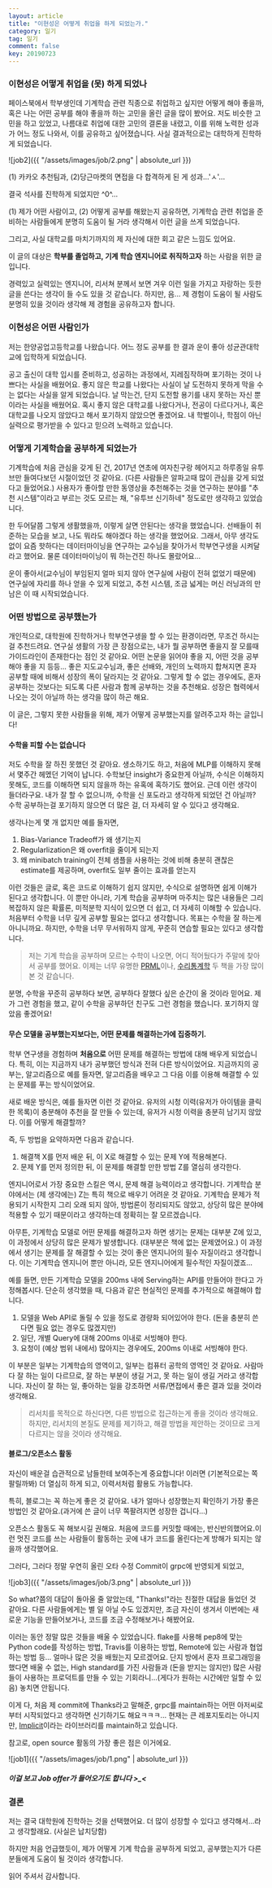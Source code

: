 ```yaml
---
layout: article
title: "이현성은 어떻게 취업을 하게 되었는가."
category: 일기
tag: 일기
comment: false
key: 20190723
---
```




### 이현성은 어떻게 취업을 (못) 하게 되었나



페이스북에서 학부생인데 기계학습 관련 직종으로 취업하고 싶지만 어떻게 해야 좋을까, 혹은 나는 어떤 공부를 해야 좋을까 하는 고민을 올린 글을 많이 봤어요. 저도 비슷한 고민을 하고 있었고, 나름대로 취업에 대한 고민의 결론을 내렸고, 이를 위해 노력한 성과가 어느 정도 나와서, 이를 공유하고 싶어졌습니다. 사실 결과적으로는 대학하게 진학하게 되었습니다.

![job2]({{ "/assets/images/job/2.png" | absolute_url }})

(1) 카카오 추천팀과, (2)당근마켓의 면접을 다 합격하게 된 게 성과...'ㅅ'...

결국 석사를 진학하게 되었지만 ^0^...



(1) 제가 어떤 사람이고, (2) 어떻게 공부를 해왔는지 공유하면, 기계학습 관련 취업을 준비하는 사람들에게 분명히 도움이 될 거라 생각해서 이런 글을 쓰게 되었습니다.

그리고, 사실 대학교를 마치기까지의 제 자신에 대한 회고 같은 느낌도 있어요.

이 글의 대상은 **학부를 졸업하고, 기계 학습 엔지니어로 취직하고자** 하는 사람을 위한 글입니다.

경력있고 실력있는 엔지니어, 리서쳐 분께서 보면 겨우 이런 일을 가지고 자랑하는 듯한 글을 쓴다는 생각이 들 수도 있을 것 같습니다. 하지만, 음... 제 경험이 도움이 될 사람도 분명히 있을 것이라 생각해 제 경험을 공유하고자 합니다.


### 이현성은 어떤 사람인가

저는 한양공업고등학교를 나왔습니다. 어느 정도 공부를 한 결과 운이 좋아 성균관대학교에 입학하게 되었습니다.

공고 출신이 대학 입시를 준비하고, 성공하는 과정에서, 지레짐작하며 포기하는 것이 나쁘다는 사실을 배웠어요.
좋지 않은 학교를 나왔다는 사실이 날 도전하지 못하게 막을 수는 없다는 사실을 알게 되었습니다.
날 막는건, 단지 도전할 용기를 내지 못하는 자신 뿐이라는 사실을 배웠어요.
혹시 좋지 않은 대학교를 나왔다거나, 전공이 다르다거나, 혹은 대학교를 나오지 않았다고 해서 포기하지 않았으면 좋겠어요.
내 학벌이나, 학점이 아닌 실력으로 평가받을 수 있다고 믿으려 노력하고 있습니다.


### 어떻게 기계학습을 공부하게 되었는가

기계학습에 처음 관심을 갖게 된 건, 2017년 연초에 여자친구랑 헤어지고 하루종일 유투브만 들여다보던 시절이었던 것 같아요. (다른 사람들은 알파고때 많이 관심을 갖게 되었다고 들었어요.) 사용자가 좋아할 만한 동영상을 추천해주는 것을 연구하는 분야를 "추천 시스템"이라고 부르는 것도 모르는 채, "유투브 신기하네" 정도로만 생각하고 있었습니다.

한 두어달쯤 그렇게 생활했을까, 이렇게 살면 안된다는 생각을 했었습니다. 선배들이 취준하는 모습을 보고, 나도 뭐라도 해야겠다 하는 생각을 했었어요. 그래서, 아무 생각도 없이 요즘 핫하다는 데이터마이닝을 연구하는 교수님을 찾아가서 학부연구생을 시켜달라고 했어요. 물론 데이터마이닝이 뭐 하는건진 하나도 몰랐어요...

운이 좋아서(교수님이 부임된지 얼마 되지 않아 연구실에 사람이 전혀 없었기 때문에) 연구실에 자리를 하나 얻을 수 있게 되었고, 추천 시스템, 조금 넓게는 머신 러닝과의 만남은 이 때 시작되었습니다.

### 어떤 방법으로 공부했는가

개인적으로, 대학원에 진학하거나 학부연구생을 할 수 있는 환경이라면, 무조건 하시는 걸 추천드려요. 연구실 생활의 가장 큰 장점으로는, 내가 뭘 공부하면 좋을지 잘 모를때 가이드라인이 존재한다는 점인 것 같아요.
어떤 논문을 읽어야 좋을 지, 어떤 것을 공부해야 좋을 지 등등... 좋은 지도교수님과, 좋은 선배와, 개인의 노력까지 합쳐지면 혼자 공부할 때에 비해서 성장의 폭이 달라지는 것 같아요.
그렇게 할 수 없는 경우에도, 혼자 공부하는 것보다는 되도록 다른 사람과 함께 공부하는 것을 추천해요. 성장은 협력에서 나오는 것이 아닐까 하는 생각을 많이 하곤 해요.

이 글은, 그렇지 못한 사람들을 위해, 제가 어떻게 공부했는지를 알려주고자 하는 글입니다!


#### 수학을 피할 수는 없습니다

저도 수학을 잘 하진 못했던 것 같아요. 생소하기도 하고, 처음에 MLP를 이해하지 못해서 몇주간 헤멨던 기억이 납니다.
수학보단 insight가 중요한게 아닐까, 수식은 이해하지 못해도, 코드를 이해하면 되지 않을까 하는 유혹에 혹하기도 했어요.
근데 이런 생각이 들더라구요. 내가 잘 할 수 없으니까, 수학을 신 포도라고 생각하게 되었던 건 아닐까?
수학 공부하는걸 포기하지 않으면 더 많은 걸, 더 자세히 알 수 있다고 생각해요.

생각나는게 몇 개 없지만 예를 들자면,
1. Bias-Variance Tradeoff가 왜 생기는지
2. Regularlization은 왜 overfit을 줄이게 되는지
3. 왜 minibatch training이 전체 샘플을 사용하는 것에 비해 충분히 괜찮은 estimate를 제공하며, overfit도 일부 줄이는 효과를 얻는지

이런 것들은 글로, 혹은 코드로 이해하기 쉽지 않지만, 수식으로 설명하면 쉽게 이해가 된다고 생각합니다.
이 뿐만 아니라, 기계 학습을 공부하며 마주치는 많은 내용들은 그리 복잡하지 않은 확률론, 미적분학 지식이 있으면 더 쉽고, 더 자세히 이해할 수 있습니다. 처음부터 수학을 너무 깊게 공부할 필요는 없다고 생각합니다. 목표는 수학을 잘 하는게 아니니까요. 하지만, 수학을 너무 무서워하지 않게, 꾸준히 연습할 필요는 있다고 생각합니다.

> 저는 기계 학습을 공부하며 모르는 수학이 나오면, 어디 적어뒀다가 주말에 찾아서 공부를 했어요. 이제는 너무 유명한 [PRML](http://users.isr.ist.utl.pt/~wurmd/Livros/school/Bishop%20-%20Pattern%20Recognition%20And%20Machine%20Learning%20-%20Springer%20%202006.pdf)이나, [수리통계학](http://www.yes24.co.kr/Product/goods/6396909) 두 책을 가장 많이 본 것 같습니다.

분명, 수학을 꾸준히 공부하다 보면, 공부하다 잘했다 싶은 순간이 올 것이라 믿어요. 제가 그런 경험을 했고, 같이 수학을 공부하던 친구도 그런 경험을 했습니다. 포기하지 않았음 좋겠어요!


#### 무슨 모델을 공부했는지보다는, 어떤 문제를 해결하는가에 집중하기.
학부 연구생을 경험하며 **처음으로** 어떤 문제를 해결하는 방법에 대해 배우게 되었습니다. 특히, 이는 지금까지 내가 공부했던 방식과 전혀 다른 방식이었어요.
지금까지의 공부는, 알고리즘으로 예를 들자면, 알고리즘을 배우고 그 다음 이를 이용해 해결할 수 있는 문제를 푸는 방식이었어요.

새로 배운 방식은, 예를 들자면 이런 것 같아요.
유저의 시청 이력(유저가 아이템을 클릭한 목록)이 충분해야 추천을 잘 만들 수 있는데, 유저가 시청 이력을 충분히 남기지 않았다. 이를 어떻게 해결할까?

즉, 두 방법을 요약하자면 다음과 같습니다.

1. 해결책 X를 먼저 배운 뒤, 이 X로 해결할 수 있는 문제 Y에 적용해본다.
2. 문제 Y를 먼저 정의한 뒤, 이 문제를 해결할 만한 방법 Z를 열심히 생각한다.

엔지니어로서 가장 중요한 스킬은 역시, 문제 해결 능력이라고 생각합니다. 기계학습 분야에서는 (제 생각에는) Z는 특히 책으로 배우기 어려운 것 같아요. 기계학습 문제가 적용되기 시작한지 그리 오래 되지 않아, 방법론이 정리되지도 않았고, 상당히 많은 분야에 적용할 수 있기 때문이라고 생각하는데 정확히는 잘 모르겠습니다.

아무튼, 기계학습 모델로 어떤 문제를 해결하고자 하면 생기는 문제는 대부분 Z에 있고, 이 과정에서 상당히 많은 문제가 발생합니다. (대부분은 책에 없는 문제였어요.) 이 과정에서 생기는 문제를 잘 해결할 수 있는 것이 좋은 엔지니어의 필수 자질이라고 생각합니다. 이는 기계학습 엔지니어 뿐만 아니라, 모든 엔지니어에게 필수적인 자질이겠죠...

예를 들면, 만든 기계학습 모델을 200ms 내에 Serving하는 API를 만들어야 한다고 가정해봅시다. 단순히 생각했을 때, 다음과 같은 현실적인 문제를 추가적으로 해결해야 합니다.

1. 모델을 Web API로 돌릴 수 있을 정도로 경량화 되어있어야 한다. (돈을 충분히 쓴다면 필요 없는 경우도 많겠지만)
2. 일단, 개별 Query에 대해 200ms 이내로 서빙해야 한다.
3. 요청이 (예상 범위 내에서) 많아지는 경우에도, 200ms 이내로 서빙해야 한다.

이 부분은 일부는 기계학습의 영역이고, 일부는 컴퓨터 공학의 영역인 것 같아요. 사람마다 잘 하는 일이 다르므로, 잘 하는 부분이 생길 거고, 못 하는 일이 생길 거라고 생각합니다. 자신이 잘 하는 일, 좋아하는 일을 강조하면 서류/면접에서 좋은 결과 있을 것이라 생각해요.

> 리서치를 목적으로 하신다면, 다른 방법으로 접근하는게 좋을 것이라 생각해요. 하지만, 리서치의 본질도 문제를 제기하고, 해결 방법을 제안하는 것이므로 크게 다르지는 않을 것이라 생각해요.


#### 블로그/오픈소스 활동

자신이 배운걸 습관적으로 남들한테 보여주는게 중요합니다! 이러면 (기본적으로는 쪽팔릴까봐) 더 열심히 하게 되고, 이력서처럼 활용도 가능합니다.

특히, 블로그는 꼭 하는게 좋은 것 같아요. 내가 얼마나 성장했는지 확인하기 가장 좋은 방법인 것 같아요.(과거에 쓴 글이 너무 쪽팔려지면 성장한 겁니다...)


오픈소스 활동도 꼭 해보시길 권해요.
처음에 코드를 커밋할 때에는, 반신반의했어요.이런 멋진 코드를 쓰는 사람들이 활동하는 곳에 내가 코드를 올린다는게 방해가 되지는 않을까 생각했어요.

그러다, 그러다 정말 우연히 올린 오타 수정 Commit이 grpc에 반영되게 되었고,

![job3]({{ "/assets/images/job/3.png" | absolute_url }})

So what?쯤의 대답이 돌아올 줄 알았는데, "Thanks!"라는 친절한 대답을 들었던 것 같아요.
다른 사람들에게는 별 일 아닐 수도 있겠지만, 조금 자신이 생겨서 이번에는 새로운 기능을 만들어보거나, 코드를 조금 수정해보거나 해봤어요.

이러는 동안 정말 많은 것들을 배울 수 있었습니다. flake를 사용해 pep8에 맞는 Python code를 작성하는 방법, Travis를 이용하는 방법, Remote에 있는 사람과 협업하는 방법 등...
얼마나 많은 것을 배웠는지 모르겠어요. 단지 방에서 혼자 프로그래밍을 했다면 배울 수 없는, High standard를 가진 사람들과 (돈을 받지는 않지만) 많은 사람들이 사용하는 프로덕트를 만들 수 있는 기회라니...(게다가 원하는 시간에만 일할 수 있음) 놓치면 안됩니다.

이게 다, 처음 제 commit에 Thanks라고 말해준, grpc를 maintain하는 어떤 아저씨로부터 시작되었다고 생각하면 신기하기도 해요ㅋㅋㅋ...
현재는  큰 레포지토리는 아니지만, [Implicit](https://github.com/benfred/implicit)이라는 라이브러리를 maintain하고 있습니다.

참고로, open source 활동의 가장 좋은 점은 이거에요.

![job1]({{ "/assets/images/job/1.png" | absolute_url }})

##### 이걸 보고 Job offer가 들어오기도 합니다 \>_\<


### 결론


저는 결국 대학원에 진학하는 것을 선택했어요. 더 많이 성장할 수 있다고 생각해서...라고 생각할래요. (사실은 납치당함)

하지만 처음 언급했듯이, 제가 어떻게 기계 학습을 공부하게 되었고, 공부했는지가 다른 분들에게 도움이 될 것이라 생각합니다.

읽어 주셔서 감사합니다.
